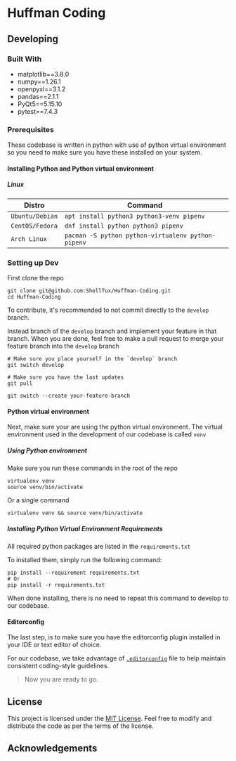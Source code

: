 # Huffman Coding

## Developing

### Built With

- matplotlib==3.8.0
- numpy==1.26.1
- openpyxl==3.1.2
- pandas==2.1.1
- PyQt5==5.15.10
- pytest==7.4.3

### Prerequisites

These codebase is written in python with use of python virtual environment
so you need to make sure you have these installed on your system.

#### Installing Python and Python virtual environment

##### Linux

Distro | Command
--- | ---
`Ubuntu/Debian` | `apt install python3 python3-venv pipenv`
`CentOS/Fedora` | `dnf install python python3 pipenv`
`Arch Linux` | `pacman -S python python-virtualenv python-pipenv`

### Setting up Dev

First clone the repo

```shell
git clone git@github.com:ShellTux/Huffman-Coding.git
cd Huffman-Coding
```

To contribute, it's recommended to not commit directly
to the `develop` branch.

Instead branch of the `develop` branch and implement
your feature in that branch.
When you are done, feel free to make a pull request
to merge your feature branch into the `develop` branch

```shell
# Make sure you place yourself in the `develop` branch
git switch develop

# Make sure you have the last updates
git pull

git switch --create your-feature-branch
```

#### Python virtual environment

Next, make sure your are using the python virtual environment.
The virtual environment used in the development of our codebase is called `venv`

##### Using Python environment

Make sure you run these commands in the root of the repo

```shell
virtualenv venv
source venv/bin/activate
```

Or a single command

```shell
virtualenv venv && source venv/bin/activate
```

##### Installing Python Virtual Environment Requirements

All required python packages are listed in the `requirements.txt`

To installed them, simply run the following command:

```shell
pip install --requirement requirements.txt
# Or
pip install -r requirements.txt
```

When done installing,
there is no need to repeat this command to develop to our codebase.

#### Editorconfig

The last step, is to make sure you have the editorconfig
plugin installed in your IDE or text editor of choice.

For our codebase, we take advantage of [`.editorconfig`](https://editorconfig.org/)
file to help maintain consistent coding-style guidelines.

> Now you are ready to go.

## License

This project is licensed under the [MIT License](LICENSE). Feel free to modify and distribute the code as per the terms of the license.

## Acknowledgements

